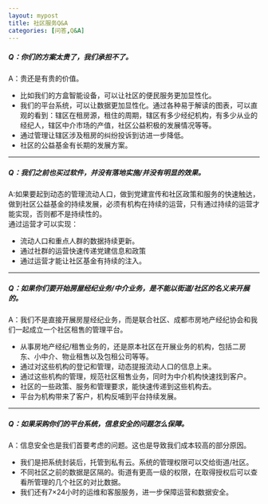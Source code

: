 ```yaml
---
layout: mypost
title: 社区服务Q&A
categories: [问答,Q&A]
---
```

##### Q：你们的方案太贵了，我们承担不了。

A：贵还是有贵的价值。
- 比如我们的方盒智能设备，可以让社区的便民服务更加显性化。
- 我们的平台系统，可以让数据更加显性化。通过各种易于解读的图表，可以直观的看到：辖区在租房源，租住的周期，辖区有多少经纪机构，有多少从业的经纪人，辖区中介市场的产值，社区公益积极的发展情况等等。
- 通过管理让辖区涉及租房的纠纷投诉到访进一步降低。
- 社区的公益基金有长期的发展方案。

---

##### Q：我们之前也买过软件，并没有落地实施/并没有明显的效果。

A:如果要起到动态的管理流动人口，做到党建宣传和社区政策和服务的快速触达，做到社区公益基金的持续发展，必须有机构在持续的运营，只有通过持续的运营才能实现，否则都不是持续性的。
<br>通过运营才可以实现：
- 流动人口和重点人群的数据持续更新。
- 通过社群的运营快速传递党建信息和政策
- 通过运营才能让社区基金有持续的注入。

---

##### Q：如果你们要开始房屋经纪业务/中介业务，是不能以街道/社区的名义来开展的。

A：我们不是直接开展房屋经纪业务，而是联合社区、成都市房地产经纪协会和我们一起成立一个社区租售的管理平台。
- 从事房地产经纪/租售业务的，还是原本社区在开展业务的机构，包括二房东、小中介、物业租售以及包租公司等等。
- 通过对这些机构的登记和管理，动态提报流动人口的信息上来。
- 通过这些机构的管理，规范社区租售业务，同时为中介机构快速找到客户。
- 社区的一些政策、服务和管理要求，能快速传递到这些机构去。
- 平台为机构带来了客户，机构反哺到平台持续发展。

---

##### Q：如果采购你们的平台系统，信息安全的问题怎么保障。

A：信息安全也是我们首要考虑的问题。这也是导致我们成本较高的部分原因。
- 我们是把系统封装后，托管到私有云。系统的管理权限可以交给街道/社区。
- 不同社区之前的数据是区隔的。街道有更高一级的权限，在取得授权后可以查看所管理的几个社区的对比数据。
- 我们还有7×24小时的运维和客服服务，进一步保障运营和数据安全。
